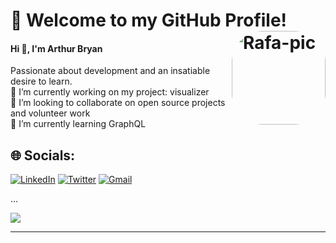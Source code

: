 ###

# 💫 Welcome to my GitHub Profile! <img align="right" alt="Rafa-pic" height="150" style="border-radius:50px;" src="https://media.discordapp.net/attachments/990708984212246529/1020053505072967732/d5c1f504cd8adf3aaab74910f0ef9129.jpg">
#### Hi 👋, I'm Arthur Bryan

Passionate about development and an insatiable desire to learn.<br/>
🔭 I’m currently working on my project: visualizer<br>👯 I’m looking to collaborate on open source projects and volunteer work<br>🌱 I’m currently learning GraphQL<br/>

## 🌐 Socials:
[![LinkedIn](https://img.shields.io/badge/LinkedIn-%230077B5.svg?logo=linkedin&logoColor=white)](https://linkedin.com/in/arthurbryan)
[![Twitter](https://img.shields.io/badge/Twitter-%231DA1F2.svg?logo=Twitter&logoColor=white)]()
[![Gmail](https://img.shields.io/badge/Email-D14836?logo=gmail&logoColor=white)](mailto:arthurbryansk@gmail.com)<br/>

...

![](https://quotes-github-readme.vercel.app/api?type=horizontal&theme=tokyonight)

---
